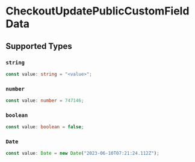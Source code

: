 # CheckoutUpdatePublicCustomFieldData


## Supported Types

### `string`

```typescript
const value: string = "<value>";
```

### `number`

```typescript
const value: number = 747146;
```

### `boolean`

```typescript
const value: boolean = false;
```

### `Date`

```typescript
const value: Date = new Date("2023-06-10T07:21:24.112Z");
```

